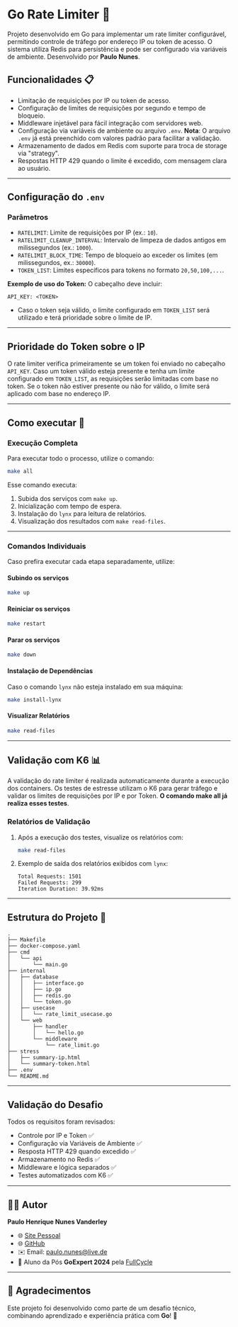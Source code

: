 
# Go Rate Limiter 🚦

Projeto desenvolvido em Go para implementar um rate limiter configurável, permitindo controle de tráfego por endereço IP ou token de acesso. O sistema utiliza Redis para persistência e pode ser configurado via variáveis de ambiente. Desenvolvido por **Paulo Nunes**.

## Funcionalidades 📋

- Limitação de requisições por IP ou token de acesso.
- Configuração de limites de requisições por segundo e tempo de bloqueio.
- Middleware injetável para fácil integração com servidores web.
- Configuração via variáveis de ambiente ou arquivo `.env`.
  **Nota**: O arquivo `.env` já está preenchido com valores padrão para facilitar a validação.
- Armazenamento de dados em Redis com suporte para troca de storage via "strategy".
- Respostas HTTP 429 quando o limite é excedido, com mensagem clara ao usuário.

---

## Configuração do `.env`

### Parâmetros

- `RATELIMIT`: Limite de requisições por IP (ex.: `10`).
- `RATELIMIT_CLEANUP_INTERVAL`: Intervalo de limpeza de dados antigos em milissegundos (ex.: `1000`).
- `RATELIMIT_BLOCK_TIME`: Tempo de bloqueio ao exceder os limites (em milissegundos, ex.: `30000`).
- `TOKEN_LIST`: Limites específicos para tokens no formato `20,50,100,...`.

**Exemplo de uso do Token:**
O cabeçalho deve incluir:
```
API_KEY: <TOKEN>
```
- Caso o token seja válido, o limite configurado em `TOKEN_LIST` será utilizado e terá prioridade sobre o limite de IP.

---

## Prioridade do Token sobre o IP

O rate limiter verifica primeiramente se um token foi enviado no cabeçalho `API_KEY`. Caso um token válido esteja presente e tenha um limite configurado em `TOKEN_LIST`, as requisições serão limitadas com base no token. Se o token não estiver presente ou não for válido, o limite será aplicado com base no endereço IP.

---

## Como executar 🚀

### Execução Completa

Para executar todo o processo, utilize o comando:
```bash
make all
```

Esse comando executa:
1. Subida dos serviços com `make up`.
2. Inicialização com tempo de espera.
3. Instalação do `lynx` para leitura de relatórios.
4. Visualização dos resultados com `make read-files`.

---

### Comandos Individuais

Caso prefira executar cada etapa separadamente, utilize:

#### Subindo os serviços
```bash
make up
```

#### Reiniciar os serviços
```bash
make restart
```

#### Parar os serviços
```bash
make down
```

#### Instalação de Dependências
Caso o comando `lynx` não esteja instalado em sua máquina:
```bash
make install-lynx
```

#### Visualizar Relatórios
```bash
make read-files
```

---

## Validação com K6 📊

A validação do rate limiter é realizada automaticamente durante a execução dos containers. Os testes de estresse utilizam o K6 para gerar tráfego e validar os limites de requisições por IP e por Token. **O comando make all já realiza esses testes**.

### Relatórios de Validação

1. Após a execução dos testes, visualize os relatórios com:
   ```bash
   make read-files
   ```

2. Exemplo de saída dos relatórios exibidos com `lynx`:
   ```plaintext
   Total Requests: 1501
   Failed Requests: 299
   Iteration Duration: 39.92ms
   ```

---

## Estrutura do Projeto 📂

```
.
├── Makefile
├── docker-compose.yaml
├── cmd
│   └── api
│       └── main.go
├── internal
│   ├── database
│   │   ├── interface.go
│   │   ├── ip.go
│   │   ├── redis.go
│   │   └── token.go
│   ├── usecase
│   │   └── rate_limit_usecase.go
│   └── web
│       ├── handler
│       │   └── hello.go
│       └── middleware
│           └── rate_limit.go
├── stress
│   ├── summary-ip.html
│   └── summary-token.html
├── .env
└── README.md
```

---

## Validação do Desafio

Todos os requisitos foram revisados:

- Controle por IP e Token ✅
- Configuração via Variáveis de Ambiente ✅
- Resposta HTTP 429 quando excedido ✅
- Armazenamento no Redis ✅
- Middleware e lógica separados ✅
- Testes automatizados com K6 ✅

---

## 👨‍💻 Autor

**Paulo Henrique Nunes Vanderley**  
- 🌐 [Site Pessoal](https://www.paulonunes.dev/)  
- 🌐 [GitHub](https://github.com/paulnune)  
- ✉️ Email: [paulo.nunes@live.de](mailto:paulo.nunes@live.de)  
- 🚀 Aluno da Pós **GoExpert 2024** pela [FullCycle](https://fullcycle.com.br)

---

## 🎉 Agradecimentos

Este projeto foi desenvolvido como parte de um desafio técnico, combinando aprendizado e experiência prática com **Go**! 🚀